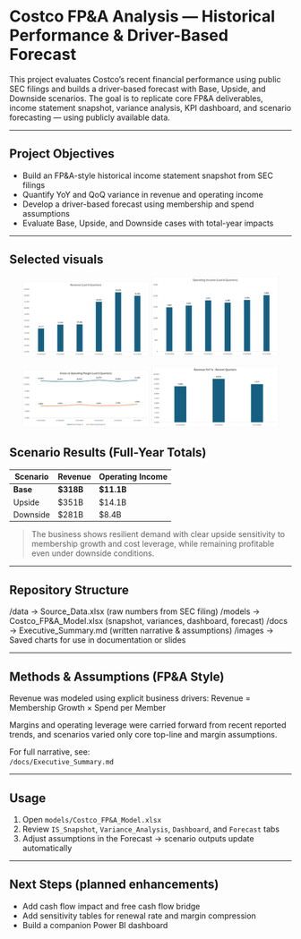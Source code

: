# Costco FP&A Analysis — Historical Performance & Driver-Based Forecast

This project evaluates Costco’s recent financial performance using public SEC filings and builds a driver-based forecast with Base, Upside, and Downside scenarios. The goal is to replicate core FP&A deliverables, income statement snapshot, variance analysis, KPI dashboard, and scenario forecasting — using publicly available data.

---

## Project Objectives
- Build an FP&A-style historical income statement snapshot from SEC filings
- Quantify YoY and QoQ variance in revenue and operating income
- Develop a driver-based forecast using membership and spend assumptions
- Evaluate Base, Upside, and Downside cases with total-year impacts

---

## Selected visuals
<p align="center">
  <img src="images/revenue_trend.png" alt="Revenue Trend" width="45%" />
  <img src="images/operating_income_trend.png" alt="Operating Income Trend" width="45%" />
</p>

<p align="center">
  <img src="images/operating_margins.png" alt="Operating Margins" width="45%" />
  <img src="images/yoy_variance.png" alt="YoY Variance" width="45%" />
</p>

## Scenario Results (Full-Year Totals)

| Scenario   | Revenue | Operating Income |
|------------|---------|------------------|
| **Base**   | **$318B** | **$11.1B** |
| Upside     | $351B | $14.1B |
| Downside   | $281B | $8.4B |

> The business shows resilient demand with clear upside sensitivity to membership growth and cost leverage, while remaining profitable even under downside conditions.

---

## Repository Structure

/data → Source_Data.xlsx (raw numbers from SEC filing)
/models → Costco_FP&A_Model.xlsx (snapshot, variances, dashboard, forecast)
/docs → Executive_Summary.md (written narrative & assumptions)
/images → Saved charts for use in documentation or slides

---

## Methods & Assumptions (FP&A Style)

Revenue was modeled using explicit business drivers:
Revenue = Membership Growth × Spend per Member


Margins and operating leverage were carried forward from recent reported trends, and scenarios varied only core top-line and margin assumptions.

For full narrative, see:  
`/docs/Executive_Summary.md`

---

## Usage
1. Open `models/Costco_FP&A_Model.xlsx`
2. Review `IS_Snapshot`, `Variance_Analysis`, `Dashboard`, and `Forecast` tabs
3. Adjust assumptions in the Forecast → scenario outputs update automatically

---

## Next Steps (planned enhancements)
- Add cash flow impact and free cash flow bridge
- Add sensitivity tables for renewal rate and margin compression
- Build a companion Power BI dashboard
